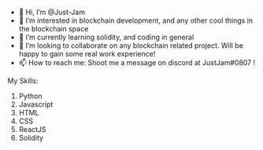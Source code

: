 - 👋 Hi, I’m @Just-Jam
- 👀 I’m interested in blockchain development, and any other cool things in the blockchain space
- 🌱 I’m currently learning solidity, and coding in general
- 💞️ I’m looking to collaborate on any blockchain related project. Will be happy to gain some real work experience!
- 📫 How to reach me: Shoot me a message on discord at JustJam#0807 ! 

My Skills:
1. Python
2. Javascript
3. HTML
4. CSS
5. ReactJS
6. Solidity

<!---
Just-Jam/Just-Jam is a ✨ special ✨ repository because its `README.md` (this file) appears on your GitHub profile.
You can click the Preview link to take a look at your changes.
--->
